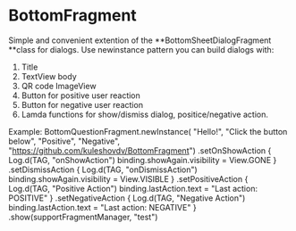 # BottomFragment

Simple and convenient extention of the **BottomSheetDialogFragment **class for dialogs.
Use newinstance pattern you can build dialogs with:
1. Title
2. TextView body
3. QR code ImageView
4. Button for positive user reaction
5. Button for negative user reaction
6. Lamda functions for show/dismiss dialog, positice/negative action.

Example:
        BottomQuestionFragment.newInstance(
            "Hello!",
            "Click the button below",
            "Positive",
            "Negative",
            "https://github.com/kuleshovdv/BottomFragment")
            .setOnShowAction {
                Log.d(TAG, "onShowAction")
                binding.showAgain.visibility = View.GONE
            }
            .setDismissAction {
                Log.d(TAG, "onDismissAction")
                binding.showAgain.visibility = View.VISIBLE
            }
            .setPositiveAction {
                Log.d(TAG, "Positive Action")
                binding.lastAction.text = "Last action: POSITIVE"
            }
            .setNegativeAction {
                Log.d(TAG, "Negative Action")
                binding.lastAction.text = "Last action: NEGATIVE"
            }
            .show(supportFragmentManager, "test")

